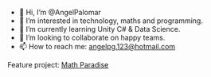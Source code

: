 - 👋 Hi, I’m @AngelPalomar
- 👀 I’m interested in technology, maths and programming.
- 🌱 I’m currently learning Unity C# & Data Science.
- 💞️ I’m looking to collaborate on happy teams.
- 📫 How to reach me: angelpg.123@hotmail.com

Feature project: [Math Paradise](https://mathparadise.netlify.app/)
<!---
AngelPalomar/AngelPalomar is a ✨ special ✨ repository because its `README.md` (this file) appears on your GitHub profile.
You can click the Preview link to take a look at your changes.
--->
